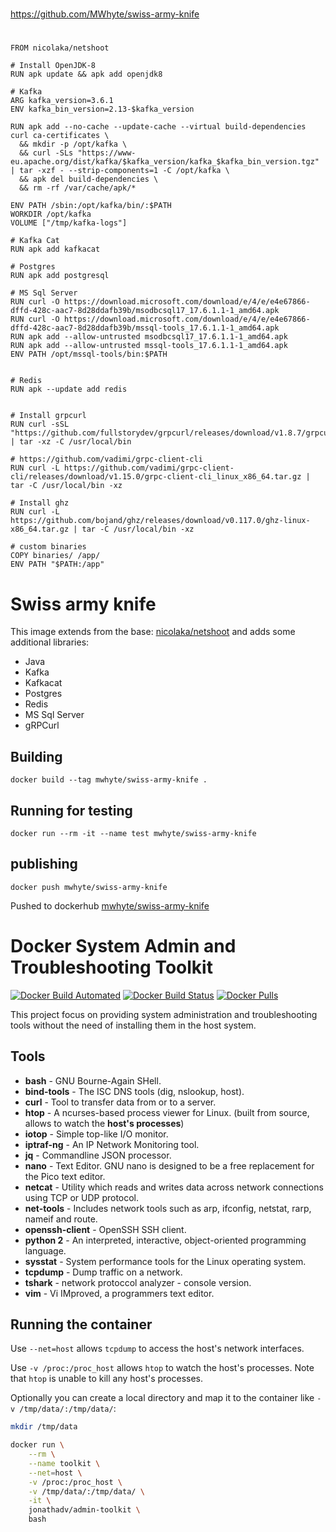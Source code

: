 ##
#
https://github.com/MWhyte/swiss-army-knife
#
##

```
FROM nicolaka/netshoot

# Install OpenJDK-8
RUN apk update && apk add openjdk8

# Kafka
ARG kafka_version=3.6.1
ENV kafka_bin_version=2.13-$kafka_version

RUN apk add --no-cache --update-cache --virtual build-dependencies curl ca-certificates \
  && mkdir -p /opt/kafka \
  && curl -SLs "https://www-eu.apache.org/dist/kafka/$kafka_version/kafka_$kafka_bin_version.tgz" | tar -xzf - --strip-components=1 -C /opt/kafka \
  && apk del build-dependencies \
  && rm -rf /var/cache/apk/*

ENV PATH /sbin:/opt/kafka/bin/:$PATH
WORKDIR /opt/kafka
VOLUME ["/tmp/kafka-logs"]

# Kafka Cat
RUN apk add kafkacat

# Postgres
RUN apk add postgresql

# MS Sql Server
RUN curl -O https://download.microsoft.com/download/e/4/e/e4e67866-dffd-428c-aac7-8d28ddafb39b/msodbcsql17_17.6.1.1-1_amd64.apk
RUN curl -O https://download.microsoft.com/download/e/4/e/e4e67866-dffd-428c-aac7-8d28ddafb39b/mssql-tools_17.6.1.1-1_amd64.apk
RUN apk add --allow-untrusted msodbcsql17_17.6.1.1-1_amd64.apk
RUN apk add --allow-untrusted mssql-tools_17.6.1.1-1_amd64.apk
ENV PATH /opt/mssql-tools/bin:$PATH


# Redis
RUN apk --update add redis


# Install grpcurl
RUN curl -sSL "https://github.com/fullstorydev/grpcurl/releases/download/v1.8.7/grpcurl_1.8.7_linux_x86_64.tar.gz" | tar -xz -C /usr/local/bin

# https://github.com/vadimi/grpc-client-cli
RUN curl -L https://github.com/vadimi/grpc-client-cli/releases/download/v1.15.0/grpc-client-cli_linux_x86_64.tar.gz | tar -C /usr/local/bin -xz

# Install ghz
RUN curl -L https://github.com/bojand/ghz/releases/download/v0.117.0/ghz-linux-x86_64.tar.gz | tar -C /usr/local/bin -xz

# custom binaries
COPY binaries/ /app/
ENV PATH "$PATH:/app"
```

# Swiss army knife

This image extends from the base: 
[nicolaka/netshoot](https://github.com/nicolaka/netshoot) 
and adds some additional libraries:

- Java 
- Kafka
- Kafkacat
- Postgres
- Redis
- MS Sql Server
- gRPCurl

## Building 
```
docker build --tag mwhyte/swiss-army-knife .
```

## Running for testing
```
docker run --rm -it --name test mwhyte/swiss-army-knife
```

## publishing
```
docker push mwhyte/swiss-army-knife
```

Pushed to dockerhub [mwhyte/swiss-army-knife](https://hub.docker.com/repository/docker/mrwhyte/swiss-army-knife) 


# Docker System Admin and Troubleshooting Toolkit
[![Docker Build Automated](https://img.shields.io/docker/automated/jonathadv/admin-toolkit.svg)](https://hub.docker.com/r/jonathadv/admin-toolkit/)
[![Docker Build Status](https://img.shields.io/docker/cloud/build/jonathadv/admin-toolkit.svg)](https://hub.docker.com/r/jonathadv/admin-toolkit/)
[![Docker Pulls](https://img.shields.io/docker/pulls/jonathadv/admin-toolkit.svg)](https://hub.docker.com/r/jonathadv/admin-toolkit/)

This project focus on providing system administration and troubleshooting tools without the need of installing them in the host system.

## Tools

* **bash** - GNU Bourne-Again SHell.
* **bind-tools** - The ISC DNS tools (dig, nslookup, host).
* **curl** - Tool to transfer data from or to a server.
* **htop** - A ncurses-based process viewer for Linux. (built from source, allows to watch the **host's processes**)
* **iotop** - Simple top-like I/O monitor.
* **iptraf-ng** - An IP Network Monitoring tool.
* **jq** - Commandline JSON processor.
* **nano** - Text Editor. GNU nano is designed to be a free replacement for the Pico text editor.
* **netcat** - Utility which reads and writes data across network connections using TCP or UDP protocol.
* **net-tools** - Includes network tools such as arp, ifconfig, netstat, rarp, nameif and route.
* **openssh-client** - OpenSSH SSH client.
* **python 2** - An interpreted, interactive, object-oriented programming language.
* **sysstat** - System performance tools for the Linux operating system.
* **tcpdump** - Dump traffic on a network.
* **tshark** - network protoccol analyzer - console version.
* **vim** - Vi IMproved, a programmers text editor.

## Running the container

Use `--net=host` allows `tcpdump` to access the host's network interfaces.

Use `-v /proc:/proc_host` allows `htop` to watch the host's processes. Note that `htop` is unable to kill any host's processes.

Optionally you can create a local directory and map it to the container like `-v /tmp/data/:/tmp/data/`:

```bash
mkdir /tmp/data

docker run \
    --rm \
    --name toolkit \
    --net=host \
    -v /proc:/proc_host \
    -v /tmp/data/:/tmp/data/ \
    -it \
    jonathadv/admin-toolkit \
    bash
```
